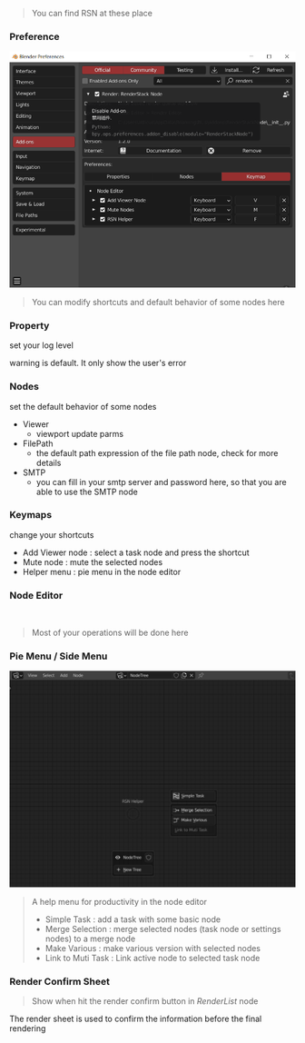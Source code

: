 > You can find RSN at these place

<!-- panels:start -->

<!-- div:title-panel -->

### Preference

<!-- div:left-panel -->

<img src="media/img/pref.png" width=720px;  alt=""/>

<!-- div:right-panel -->

> You can modify shortcuts and default behavior of some nodes here

<!-- tabs:start -->

### **Property**

set your log level

warning is default. It only show the user's error

### **Nodes**

set the default behavior of some nodes

+ Viewer
    + viewport update parms
+ FilePath
    + the default path expression of the file path node, check for more details
+ SMTP
    + you can fill in your smtp server and password here, so that you are able to use the SMTP node

### **Keymaps**

change your shortcuts

+ Add Viewer node : select a task node and press the shortcut
+ Mute node : mute the selected nodes 
+ Helper menu : pie menu in the node editor

<!-- tabs:end -->

<!-- panels:end -->

<!-- panels:start -->

<!-- div:title-panel -->

### Node Editor

<!-- div:left-panel -->

<img src="../media/img/nodeEditor.png" width=720px;  alt=""/>

<!-- div:right-panel -->

> Most of your operations will be done here

<!-- panels:end -->

<!-- panels:start -->

<!-- div:title-panel -->

### Pie Menu / Side Menu

<!-- div:left-panel -->

<img src="media/img/helperMenu.png" width=720px;  alt=""/>

<!-- div:right-panel -->

> A help menu for productivity in the node editor
>
> + Simple Task : add a task with some basic node
> + Merge Selection : merge selected nodes (task node or settings nodes) to a merge node
> + Make Various : make various version with selected nodes
> + Link to Muti Task : Link active node to selected task node

<!-- panels:end -->


### Render Confirm Sheet

> Show when hit the render confirm button in *RenderList* node



The render sheet is used to confirm the information before the final rendering


